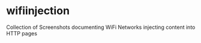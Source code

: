 # wifiinjection
Collection of Screenshots documenting WiFi Networks injecting content into HTTP pages
